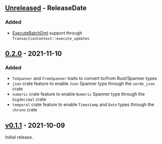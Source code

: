 <!-- next-header -->

## [Unreleased] - ReleaseDate

### Added

* [ExecuteBatchDml](https://cloud.google.com/spanner/docs/reference/rpc/google.spanner.v1#google.spanner.v1.Spanner.ExecuteBatchDml) support through `TransactionContext::execute_updates`

## [0.2.0] - 2021-11-10

### Added

* `ToSpanner` and `FromSpanner` traits to convert to/from Rust/Spanner types
* `json` crate feature to enable `Json` Spanner type through the `serde_json` crate
* `numeric` crate feature to enable `Numeric` Spanner type through the `bigdecimal` crate
* `temporal` crate feature to enable `Timestamp` and `Date` types through the `chrono` crate

## [v0.1.1] - 2021-10-09

Initial release.

<!-- next-url -->
[Unreleased]: https://github.com/plaflamme/spanner-rs/compare/v0.2.0...HEAD
[0.2.0]: https://github.com/plaflamme/spanner-rs/compare/v0.1.1...v0.2.0
[v0.1.1]: https://github.com/plaflamme/spanner-rs/compare/fcf972a...v0.1.1